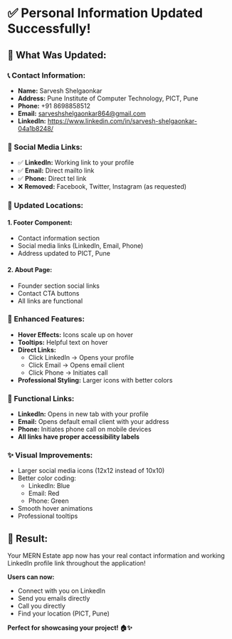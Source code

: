 # ✅ Personal Information Updated Successfully!

## 🎯 What Was Updated:

### **📞 Contact Information:**
- **Name:** Sarvesh Shelgaonkar
- **Address:** Pune Institute of Computer Technology, PICT, Pune
- **Phone:** +91 8698858512
- **Email:** sarveshshelgaonkar864@gmail.com
- **LinkedIn:** https://www.linkedin.com/in/sarvesh-shelgaonkar-04a1b8248/

### **🔗 Social Media Links:**
- ✅ **LinkedIn:** Working link to your profile
- ✅ **Email:** Direct mailto link
- ✅ **Phone:** Direct tel link
- ❌ **Removed:** Facebook, Twitter, Instagram (as requested)

### **📍 Updated Locations:**

#### **1. Footer Component:**
- Contact information section
- Social media links (LinkedIn, Email, Phone)
- Address updated to PICT, Pune

#### **2. About Page:**
- Founder section social links
- Contact CTA buttons
- All links are functional

### **🎨 Enhanced Features:**
- **Hover Effects:** Icons scale up on hover
- **Tooltips:** Helpful text on hover
- **Direct Links:** 
  - Click LinkedIn → Opens your profile
  - Click Email → Opens email client
  - Click Phone → Initiates call
- **Professional Styling:** Larger icons with better colors

### **🚀 Functional Links:**
- **LinkedIn:** Opens in new tab with your profile
- **Email:** Opens default email client with your address
- **Phone:** Initiates phone call on mobile devices
- **All links have proper accessibility labels**

### **✨ Visual Improvements:**
- Larger social media icons (12x12 instead of 10x10)
- Better color coding:
  - LinkedIn: Blue
  - Email: Red
  - Phone: Green
- Smooth hover animations
- Professional tooltips

## 🎉 Result:
Your MERN Estate app now has your real contact information and working LinkedIn profile link throughout the application!

**Users can now:**
- Connect with you on LinkedIn
- Send you emails directly
- Call you directly
- Find your location (PICT, Pune)

**Perfect for showcasing your project! 🏠✨**
